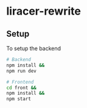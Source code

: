# liracer-rewrite
## Setup
To setup the backend
```sh
# Backend
npm install &&
npm run dev
```
```sh
# Frontend
cd front &&
npm install &&
npm start
```
